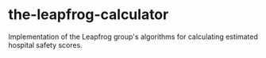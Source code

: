 # the-leapfrog-calculator
Implementation of the Leapfrog group's algorithms for calculating estimated hospital safety scores.
